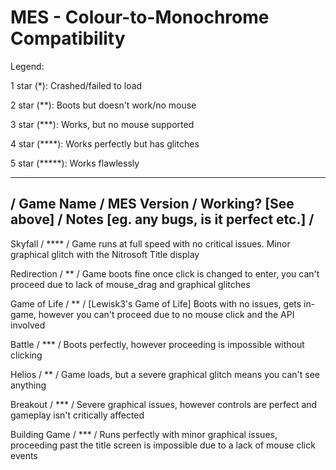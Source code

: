 # MES - Colour-to-Monochrome Compatibility

Legend:

1 star (*): Crashed/failed to load

2 star (**): Boots but doesn't work/no mouse

3 star (***): Works, but no mouse supported

4 star (****): Works perfectly but has glitches

5 star (*****): Works flawlessly

-------------------------------------------------------------------------------------------------
/  Game Name   / MES Version / Working? [See above]  / Notes [eg. any bugs, is it perfect etc.] /
-------------------------------------------------------------------------------------------------

Skyfall       / **** / Game runs at full speed with no critical issues. Minor graphical glitch with the Nitrosoft Title display

Redirection   / ** / Game boots fine once click is changed to enter, you can't proceed due to lack of mouse_drag and graphical glitches

Game of Life  / ** / [Lewisk3's Game of Life] Boots with no issues, gets in-game, however you can't proceed due to no mouse click and                      the API involved

Battle        / *** / Boots perfectly, however proceeding is impossible without clicking

Helios        / ** / Game loads, but a severe graphical glitch means you can't see anything

Breakout      / *** / Severe graphical issues, however controls are perfect and gameplay isn't critically affected

Building Game / *** / Runs perfectly with minor graphical issues, proceeding past the title screen is impossible due to a lack of mouse click events
